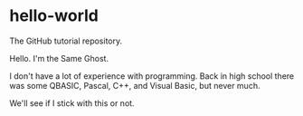 # hello-world
The GitHub tutorial repository.

Hello. I'm the Same Ghost.

I don't have a lot of experience with programming. Back in high school there was some QBASIC, Pascal, C++, and Visual Basic, but never much.

We'll see if I stick with this or not.
